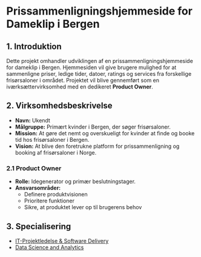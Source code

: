 # Prissammenligningshjemmeside for Dameklip i Bergen

## 1. Introduktion
Dette projekt omhandler udviklingen af en prissammenligningshjemmeside for dameklip i Bergen. Hjemmesiden vil give brugere mulighed for at sammenligne priser, ledige tider, datoer, ratings og services fra forskellige frisørsaloner i området. Projektet vil blive gennemført som en iværksættervirksomhed med en dedikeret **Product Owner**.

## 2. Virksomhedsbeskrivelse
- **Navn:** Ukendt
- **Målgruppe:** Primært kvinder i Bergen, der søger frisørsaloner.
- **Mission:** At gøre det nemt og overskueligt for kvinder at finde og booke tid hos frisørsaloner i Bergen.
- **Vision:** At blive den foretrukne platform for prissammenligning og booking af frisørsaloner i Norge.

### 2.1 Product Owner
- **Rolle:** Idegenerator og primær beslutningstager.
- **Ansvarsområder:**
  - Definere produktvisionen
  - Prioritere funktioner
  - Sikre, at produktet lever op til brugerens behov

## 3. Specialisering
- [IT-Projektledelse & Software Delivery](blog/pl.md)
- [Data Science and Analytics](blog/dsa.md)
